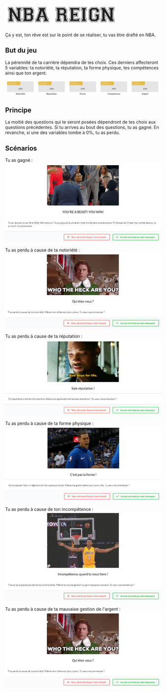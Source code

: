 # ![image demo 1](resources/nbaReign.JPG)

Ça y est, ton rêve est sur le point de se réaliser, tu vas être drafté en NBA.

## But du jeu

La pérennité de ta carrière dépendra de tes choix. Ces derniers affecteront 5 variables: ta notoriété, ta réputation, ta forme physique, tes compétences ainsi que ton argent.

![image demo 2](resources/variables.JPG)

## Principe

La moitié des questions qui te seront posées dépendront de tes choix aux questions précédentes.
Si tu arrives au bout des questions, tu as gagné. En revanche, si une des variables tombe à 0%, tu as perdu.

## Scénarios

Tu as gagné :
![image demo 3](resources/gagne.JPG)

Tu as perdu à cause de ta notoriété :
![image demo 4](resources/notoriete.JPG)

Tu as perdu à cause de ta réputation :
![image demo 5](resources/reputation.JPG)

Tu as perdu à cause de ta forme physique :
![image demo 6](resources/forme.JPG)

Tu as perdu à cause de ton incompétence :
![image demo 7](resources/competences.JPG)

Tu as perdu à cause de ta mauvaise gestion de l'argent :
![image demo 8](resources/notoriete.JPG)
